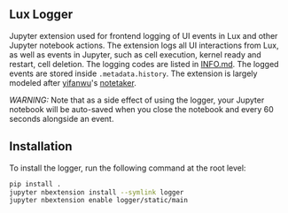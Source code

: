 ## Lux Logger

Jupyter extension used for frontend logging of UI events in Lux and other Jupyter notebook actions. 
The extension logs all UI interactions from Lux, as well as events in Jupyter, such as cell execution, kernel ready and restart, cell deletion. The logging codes are listed in [INFO.md](INFO.md). The logged events are stored inside `.metadata.history`. The extension is largely modeled after [yifanwu](https://github.com/yifanwu/)'s [notetaker](https://github.com/yifanwu/notetaker).

*WARNING:* Note that as a side effect of using the logger, your Jupyter notebook will be auto-saved when you close the notebook and every 60 seconds alongside an event.

## Installation

To install the logger, run the following command at the root level:

```bash
pip install .
jupyter nbextension install --symlink logger
jupyter nbextension enable logger/static/main
```
